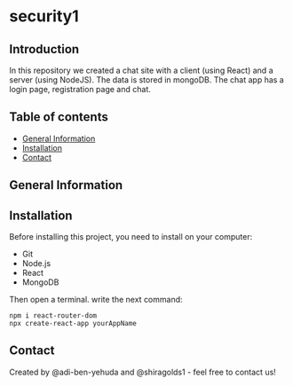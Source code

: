 # security1

## Introduction
In this repository we created a chat site with a client (using React) and a server (using NodeJS). The data is stored in mongoDB.
The chat app has a login page, registration page and chat.

## Table of contents
* [General Information](#general-information)
* [Installation](#installation)
* [Contact](#Contact)


## General Information


## Installation
Before installing this project, you need to install on your computer:
* Git
* Node.js
* React
* MongoDB

Then open a terminal.
write the next command:
```
npm i react-router-dom
npx create-react-app yourAppName
```

## Contact
Created by @adi-ben-yehuda and @shiragolds1 - feel free to contact us!


